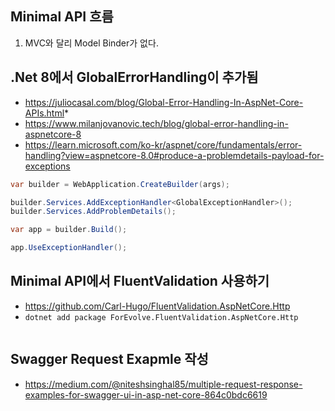 ## Minimal API 흐름

1. MVC와 달리 Model Binder가 없다.


## .Net 8에서 GlobalErrorHandling이 추가됨
* https://juliocasal.com/blog/Global-Error-Handling-In-AspNet-Core-APIs.html*
* https://www.milanjovanovic.tech/blog/global-error-handling-in-aspnetcore-8
* https://learn.microsoft.com/ko-kr/aspnet/core/fundamentals/error-handling?view=aspnetcore-8.0#produce-a-problemdetails-payload-for-exceptions

```csharp
var builder = WebApplication.CreateBuilder(args);

builder.Services.AddExceptionHandler<GlobalExceptionHandler>();
builder.Services.AddProblemDetails();

var app = builder.Build();

app.UseExceptionHandler();
```

## Minimal API에서 FluentValidation 사용하기
* https://github.com/Carl-Hugo/FluentValidation.AspNetCore.Http
* `dotnet add package ForEvolve.FluentValidation.AspNetCore.Http`
```csharp

```

## Swagger Request Exapmle 작성
* https://medium.com/@niteshsinghal85/multiple-request-response-examples-for-swagger-ui-in-asp-net-core-864c0bdc6619
